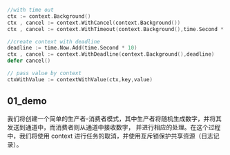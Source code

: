 ```go
//with time out
ctx := context.Background()
ctx , cancel := context.WithCancel(context.Background())
ctx , cancel := context.WithTimeout(context.Background(),time.Second * 5)

//create context with deadline
deadline := time.Now.Add(time.Second * 10)
ctx , cancel := context.WithDeadline(context.Background(),deadline)
defer cancel()

// pass value by context
ctxWithValue := contextWithValue(ctx,key,value)
```

## 01_demo 
我们将创建一个简单的生产者-消费者模式，其中生产者将随机生成数字，并将其发送到通道中，而消费者则从通道中接收数字，
并进行相应的处理。在这个过程中，我们将使用 context 进行任务的取消，并使用互斥锁保护共享资源（日志记录）。



